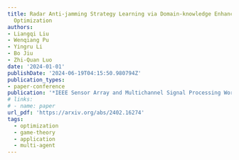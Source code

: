 ```yaml
---
title: Radar Anti-jamming Strategy Learning via Domain-knowledge Enhanced Online Convex
  Optimization
authors:
- Liangqi Liu
- Wenqiang Pu
- Yingru Li
- Bo Jiu
- Zhi-Quan Luo
date: '2024-01-01'
publishDate: '2024-06-19T04:15:50.980794Z'
publication_types:
- paper-conference
publication: '*IEEE Sensor Array and Multichannel Signal Processing Workshop (**SAM**)*'
# links:
# - name: paper
url_pdf: 'https://arxiv.org/abs/2402.16274'
tags:
  - optimization
  - game-theory
  - application
  - multi-agent
---
```

